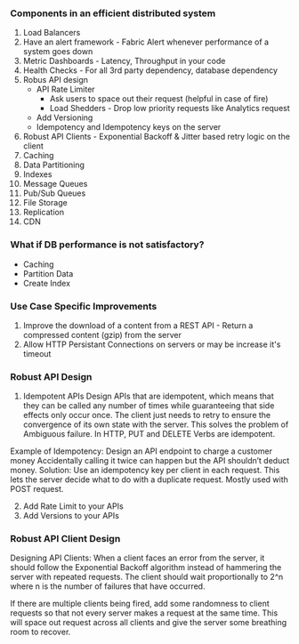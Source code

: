 ### Components in an efficient distributed system

1. Load Balancers
2. Have an alert framework - Fabric Alert whenever performance of a system goes down
3. Metric Dashboards - Latency, Throughput in your code
4. Health Checks - For all 3rd party dependency, database dependency
5. Robus API design
   * API Rate Limiter
      * Ask users to space out their request (helpful in case of fire)
      * Load Shedders - Drop low priority requests like Analytics request
   * Add Versioning
   * Idempotency and Idempotency keys on the server
6. Robust API Clients - Exponential Backoff & Jitter based retry logic on the client
7. Caching
8. Data Partitioning
9. Indexes
10. Message Queues
11. Pub/Sub Queues
12. File Storage
13. Replication
14. CDN

### What if DB performance is not satisfactory?
* Caching
* Partition Data
* Create Index

### Use Case Specific Improvements

1. Improve the download of a content from a REST API - Return a compressed content (gzip) from the server
2. Allow HTTP Persistant Connections on servers or may be increase it's timeout

### Robust API Design

1. Idempotent APIs
Design APIs that are idempotent, which means that they can be called any number of times while guaranteeing that side effects only occur once. The client just needs to retry to ensure the convergence of its own state with the server. This solves the problem of Ambiguous failure. In HTTP, PUT and DELETE Verbs are idempotent.

Example of Idempotency: Design an API endpoint to charge a customer money
Accidentally calling it twice can happen but the API shouldn’t deduct money. 
Solution: Use an idempotency key per client in each request. This lets the server decide what to do with a duplicate request. Mostly used with POST request.

2. Add Rate Limit to your APIs
3. Add Versions to your APIs

### Robust API Client Design
Designing API Clients:
When a client faces an error from the server, it should follow the Exponential Backoff algorithm instead of hammering the server with repeated requests. The client should wait proportionally to 2^n where n is the number of failures that have occurred.

If there are multiple clients being fired, add some randomness to client requests so that not every server makes a request at the same time. This will space out request across all clients and give the server some breathing room to recover.




